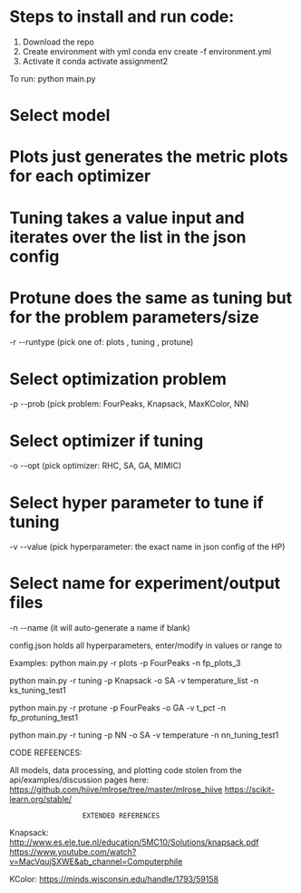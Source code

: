 # Steps to install and run code:
 1. Download the repo
 2. Create environment with yml
 conda env create -f environment.yml
 3. Activate it
 conda activate assignment2

To run:
python main.py 
 # Select model
 # Plots just generates the metric plots for each optimizer
 # Tuning takes a value input and iterates over the list in the json config
 # Protune does the same as tuning but for the problem parameters/size
 -r --runtype (pick one of: plots , tuning , protune)
 # Select optimization problem
 -p --prob (pick problem: FourPeaks, Knapsack, MaxKColor, NN)
 # Select optimizer if tuning
 -o --opt (pick optimizer: RHC, SA, GA, MIMIC)
 # Select hyper parameter to tune if tuning
 -v --value (pick hyperparameter: the exact name in json config of the HP)
 # Select name for experiment/output files
 -n --name (it will auto-generate a name if blank)
 
config.json holds all hyperparameters, enter/modify in values or range to 

Examples:
python main.py -r plots -p FourPeaks -n fp_plots_3

python main.py -r tuning -p Knapsack -o SA -v temperature_list -n ks_tuning_test1

python main.py -r protune -p FourPeaks -o GA -v t_pct -n fp_protuning_test1

python main.py -r tuning -p NN -o SA -v temperature -n nn_tuning_test1


CODE REFEENCES:

All models, data processing, and plotting code stolen from the api/examples/discussion pages here:
https://github.com/hiive/mlrose/tree/master/mlrose_hiive
https://scikit-learn.org/stable/



                      EXTENDED REFERENCES
Knapsack:
http://www.es.ele.tue.nl/education/5MC10/Solutions/knapsack.pdf
https://www.youtube.com/watch?v=MacVqujSXWE&ab_channel=Computerphile

KColor:
https://minds.wisconsin.edu/handle/1793/59158
